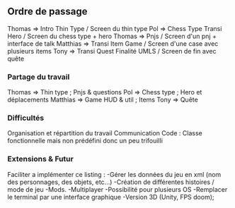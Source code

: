 

## Ordre de passage

Thomas => Intro Thin Type                   / Screen du thin type
Pol => Chess Type Transi Hero               / Screen du chess type + hero
Thomas => Pnjs                              / Screen d'un pnj + interface de talk
Matthias => Transi Item Game                / Screen d'une case avec plusieurs items
Tony => Transi Quest Finalité UMLS          / Screen de fin avec quête


### Partage du travail

Thomas      => Thin type ; Pnjs & questions
Pol         => Chess type ; Hero et déplacements
Matthias    => Game HUD & util ; Items
Tony        => Quête 
 

### Difficultés

Organisation et répartition du travail
Communication
Code : Classe fonctionnelle mais non prédéfini donc un peu trifouilli


### Extensions & Futur
Faciliter a implémenter ce listing :
-Gérer les données du jeu en xml (nom des personnages, des objets, etc...)
-Création de différentes histoires / mode de jeu
-Mods.
-Multiplayer
-Possibilité pour plusieurs OS
-Remplacer le terminal par une interface graphique
-Version 3D (Unity, FPS doom);